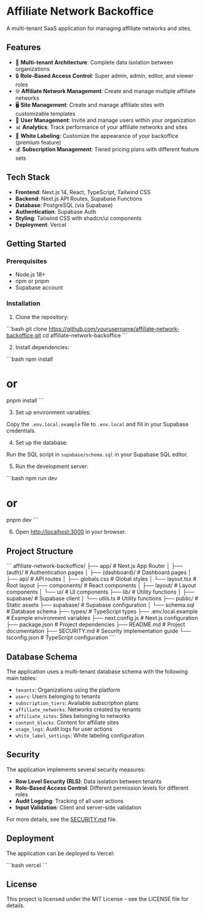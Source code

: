 # Affiliate Network Backoffice

A multi-tenant SaaS application for managing affiliate networks and sites.

## Features

- 🏢 **Multi-tenant Architecture**: Complete data isolation between organizations
- 🔒 **Role-Based Access Control**: Super admin, admin, editor, and viewer roles
- 🌐 **Affiliate Network Management**: Create and manage multiple affiliate networks
- 🖥️ **Site Management**: Create and manage affiliate sites with customizable templates
- 👥 **User Management**: Invite and manage users within your organization
- 📊 **Analytics**: Track performance of your affiliate networks and sites
- 🎨 **White Labeling**: Customize the appearance of your backoffice (premium feature)
- 💰 **Subscription Management**: Tiered pricing plans with different feature sets

## Tech Stack

- **Frontend**: Next.js 14, React, TypeScript, Tailwind CSS
- **Backend**: Next.js API Routes, Supabase Functions
- **Database**: PostgreSQL (via Supabase)
- **Authentication**: Supabase Auth
- **Styling**: Tailwind CSS with shadcn/ui components
- **Deployment**: Vercel

## Getting Started

### Prerequisites

- Node.js 18+
- npm or pnpm
- Supabase account

### Installation

1. Clone the repository:

\`\`\`bash
git clone https://github.com/yourusername/affiliate-network-backoffice.git
cd affiliate-network-backoffice
\`\`\`

2. Install dependencies:

\`\`\`bash
npm install
# or
pnpm install
\`\`\`

3. Set up environment variables:

Copy the `.env.local.example` file to `.env.local` and fill in your Supabase credentials.

4. Set up the database:

Run the SQL script in `supabase/schema.sql` in your Supabase SQL editor.

5. Run the development server:

\`\`\`bash
npm run dev
# or
pnpm dev
\`\`\`

6. Open [http://localhost:3000](http://localhost:3000) in your browser.

## Project Structure

\`\`\`
affiliate-network-backoffice/
├── app/                    # Next.js App Router
│   ├── (auth)/             # Authentication pages
│   ├── (dashboard)/        # Dashboard pages
│   ├── api/                # API routes
│   ├── globals.css         # Global styles
│   └── layout.tsx          # Root layout
├── components/             # React components
│   ├── layout/             # Layout components
│   └── ui/                 # UI components
├── lib/                    # Utility functions
│   ├── supabase/           # Supabase client
│   └── utils.ts            # Utility functions
├── public/                 # Static assets
├── supabase/               # Supabase configuration
│   └── schema.sql          # Database schema
├── types/                  # TypeScript types
├── .env.local.example      # Example environment variables
├── next.config.js          # Next.js configuration
├── package.json            # Project dependencies
├── README.md               # Project documentation
├── SECURITY.md             # Security implementation guide
└── tsconfig.json           # TypeScript configuration
\`\`\`

## Database Schema

The application uses a multi-tenant database schema with the following main tables:

- `tenants`: Organizations using the platform
- `users`: Users belonging to tenants
- `subscription_tiers`: Available subscription plans
- `affiliate_networks`: Networks created by tenants
- `affiliate_sites`: Sites belonging to networks
- `content_blocks`: Content for affiliate sites
- `usage_logs`: Audit logs for user actions
- `white_label_settings`: White labeling configuration

## Security

The application implements several security measures:

- **Row Level Security (RLS)**: Data isolation between tenants
- **Role-Based Access Control**: Different permission levels for different roles
- **Audit Logging**: Tracking of all user actions
- **Input Validation**: Client and server-side validation

For more details, see the [SECURITY.md](SECURITY.md) file.

## Deployment

The application can be deployed to Vercel:

\`\`\`bash
vercel
\`\`\`

## License

This project is licensed under the MIT License - see the LICENSE file for details.
